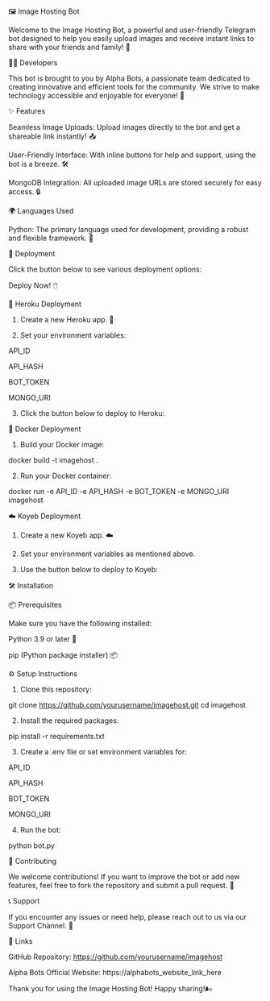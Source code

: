 🖼️ Image Hosting Bot

Welcome to the Image Hosting Bot, a powerful and user-friendly Telegram bot designed to help you easily upload images and receive instant links to share with your friends and family! 🚀

👨‍💻 Developers

This bot is brought to you by Alpha Bots, a passionate team dedicated to creating innovative and efficient tools for the community. We strive to make technology accessible and enjoyable for everyone! 🌟

✨ Features

Seamless Image Uploads: Upload images directly to the bot and get a shareable link instantly! 📤

User-Friendly Interface: With inline buttons for help and support, using the bot is a breeze. 🛠️

MongoDB Integration: All uploaded image URLs are stored securely for easy access. 🔒


🌍 Languages Used

Python: The primary language used for development, providing a robust and flexible framework. 🐍


🚀 Deployment

Click the button below to see various deployment options:

Deploy Now! 🖱️

🌈 Heroku Deployment

1. Create a new Heroku app. 🌟


2. Set your environment variables:

API_ID

API_HASH

BOT_TOKEN

MONGO_URI



3. Click the button below to deploy to Heroku:

<!-- Replace with Heroku button image URL -->

🐳 Docker Deployment

1. Build your Docker image:

docker build -t imagehost .


2. Run your Docker container:

docker run -e API_ID -e API_HASH -e BOT_TOKEN -e MONGO_URI imagehost



☁️ Koyeb Deployment

1. Create a new Koyeb app. ☁️


2. Set your environment variables as mentioned above.


3. Use the button below to deploy to Koyeb:

<!-- Replace with Koyeb button image URL -->

🛠️ Installation

📦 Prerequisites

Make sure you have the following installed:

Python 3.9 or later 🐍

pip (Python package installer) 📦


⚙️ Setup Instructions

1. Clone this repository:

git clone https://github.com/yourusername/imagehost.git
cd imagehost


2. Install the required packages:

pip install -r requirements.txt


3. Create a .env file or set environment variables for:

API_ID

API_HASH

BOT_TOKEN

MONGO_URI



4. Run the bot:

python bot.py



🤝 Contributing

We welcome contributions! If you want to improve the bot or add new features, feel free to fork the repository and submit a pull request. 🙌

📞 Support

If you encounter any issues or need help, please reach out to us via our Support Channel. 💬

🔗 Links

GitHub Repository: https://github.com/yourusername/imagehost

Alpha Bots Official Website: https://alphabots_website_link_here


Thank you for using the Image Hosting Bot! Happy sharing!🌬️
